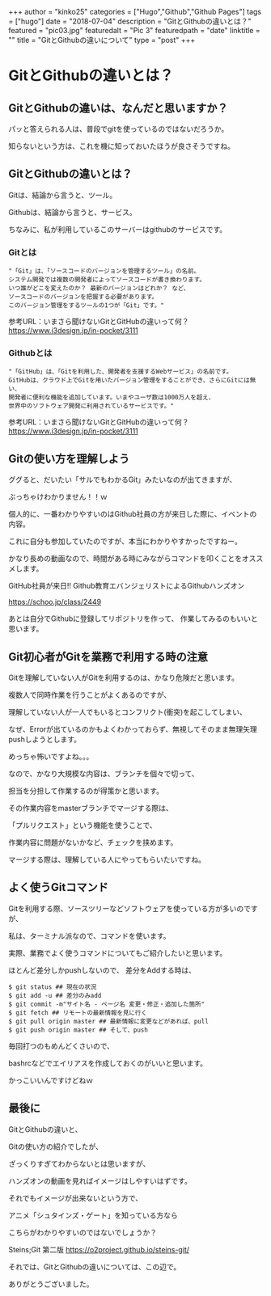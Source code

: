 +++
author = "kinko25"
categories = ["Hugo","Github","Github Pages"]
tags = ["hugo"]
date = "2018-07-04"
description = "GitとGithubの違いとは？"
featured = "pic03.jpg"
featuredalt = "Pic 3"
featuredpath = "date"
linktitle = ""
title = "GitとGithubの違いについて"
type = "post"
+++

# GitとGithubの違いとは？
## GitとGithubの違いは、なんだと思いますか？

パッと答えられる人は、普段でgitを使っているのではないだろうか。

知らないという方は、これを機に知っておいたほうが良さそうですね。

## GitとGithubの違いとは？
Gitは、結論から言うと、ツール。

Githubは、結論から言うと、サービス。


ちなみに、私が利用しているこのサーバーはgithubのサービスです。

### Gitとは
```
"「Git」は、「ソースコードのバージョンを管理するツール」の名前。
システム開発では複数の開発者によってソースコードが書き換わります。
いつ誰がどこを変えたのか？ 最新のバージョンはどれか？ など、
ソースコードのバージョンを把握する必要があります。
このバージョン管理をするツールの1つが「Git」です。"
```
参考URL：いまさら聞けないGitとGitHubの違いって何？ https://www.i3design.jp/in-pocket/3111

### Githubとは
```
"「GitHub」は、「Gitを利用した、開発者を支援するWebサービス」の名前です。
GitHubは、クラウド上でGitを用いたバージョン管理をすることができ、さらにGitには無い、
開発者に便利な機能を追加しています。いまやユーザ数は1000万人を超え、
世界中のソフトウェア開発に利用されているサービスです。"
```

参考URL：いまさら聞けないGitとGitHubの違いって何？ https://www.i3design.jp/in-pocket/3111

## Gitの使い方を理解しよう
ググると、だいたい「サルでもわかるGit」みたいなのが出てきますが、

ぶっちゃけわかりません！！ｗ

個人的に、一番わかりやすいのはGithub社員の方が来日した際に、イベントの内容。

これに自分も参加していたのですが、本当にわかりやすかったですねー。

かなり長めの動画なので、時間がある時にみながらコマンドを叩くことをオススメします。

GitHub社員が来日!! Github教育エバンジェリストによるGithubハンズオン

https://schoo.jp/class/2449

あとは自分でGithubに登録してリポジトリを作って、
作業してみるのもいいと思います。

## Git初心者がGitを業務で利用する時の注意
Gitを理解していない人がGitを利用するのは、かなり危険だと思います。

複数人で同時作業を行うことがよくあるのですが、

理解していない人が一人でもいるとコンフリクト(衝突)を起こしてしまい、

なぜ、Errorが出ているのかもよくわかっておらず、無視してそのまま無理矢理pushしようとします。


めっちゃ怖いですよね。。。

なので、かなり大規模な内容は、ブランチを個々で切って、

担当を分担して作業するのが得策かと思います。

その作業内容をmasterブランチでマージする際は、

「プルリクエスト」という機能を使うことで、

作業内容に問題がないかなど、チェックを挟めます。

マージする際は、理解している人にやってもらいたいですね。


## よく使うGitコマンド

Gitを利用する際、ソースツリーなどソフトウェアを使っている方が多いのですが、

私は、ターミナル派なので、コマンドを使います。

実際、業務でよく使うコマンドについてもご紹介したいと思います。

ほとんど差分しかpushしないので、
差分をAddする時は、
```
$ git status ## 現在の状況
$ git add -u ## 差分のみadd
$ git commit -m"サイト名 - ページ名 変更・修正・追加した箇所"
$ git fetch ## リモートの最新情報を見に行く
$ git pull origin master ## 最新情報に変更などがあれば、pull
$ git push origin master ## そして、push
```
毎回打つのもめんどくさいので、

bashrcなどでエイリアスを作成しておくのがいいと思います。

かっこいいんですけどねｗ

## 最後に
GitとGithubの違いと、

Gitの使い方の紹介でしたが、

ざっくりすぎてわからないとは思いますが、

ハンズオンの動画を見ればイメージはしやすいはずです。

それでもイメージが出来ないという方で、

アニメ「シュタインズ・ゲート」を知っている方なら

こちらがわかりやすいのではないでしょうか？

Steins;Git 第二版 https://o2project.github.io/steins-git/


それでは、GitとGithubの違いについては、この辺で。

ありがとうございました。